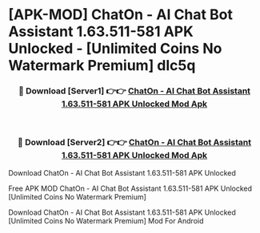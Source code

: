 # [APK-MOD] ChatOn - AI Chat Bot Assistant 1.63.511-581 APK Unlocked - [Unlimited Coins No Watermark Premium] dlc5q



<div align="center">
<h3>🔴 Download [Server1] 👉👉 <a href="https://momento.my/?title=ChatOn_-_AI_Chat_Bot_Assistant_1.63.511-581_APK_Unlocked">ChatOn - AI Chat Bot Assistant 1.63.511-581 APK Unlocked Mod Apk</a></h3><br>

<h3>🔴 Download [Server2] 👉👉 <a href="https://momento.my/?title=ChatOn_-_AI_Chat_Bot_Assistant_1.63.511-581_APK_Unlocked">ChatOn - AI Chat Bot Assistant 1.63.511-581 APK Unlocked Mod Apk</a></h3>
</div>



Download ChatOn - AI Chat Bot Assistant 1.63.511-581 APK Unlocked 

Free APK MOD ChatOn - AI Chat Bot Assistant 1.63.511-581 APK Unlocked [Unlimited Coins No Watermark Premium]

Download ChatOn - AI Chat Bot Assistant 1.63.511-581 APK Unlocked [Unlimited Coins No Watermark Premium] Mod For Android
